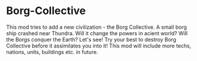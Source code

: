 # Borg-Collective
This mod tries to add a new civilization - the Borg Collective. A small borg ship crashed near Thundra. Will it change the powers in acient world? Will the Borgs conquer the Earth? Let's see! Try your best to destroy Borg Collective before it assimilates you into it! This mod will include more techs, nations, units, buildings etc. in future.
